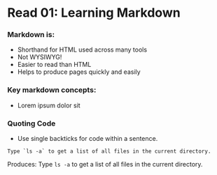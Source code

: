 # Read 01: Learning Markdown

### Markdown is:
- Shorthand for HTML used across many tools
- Not WYSIWYG!
- Easier to read than HTML
- Helps to produce pages quickly and easily

### Key markdown concepts:
- Lorem ipsum dolor sit

### Quoting Code
- Use single backticks for code within a sentence.
```
Type `ls -a` to get a list of all files in the current directory.
```

Produces:
Type `ls -a` to get a list of all files in the current directory.


